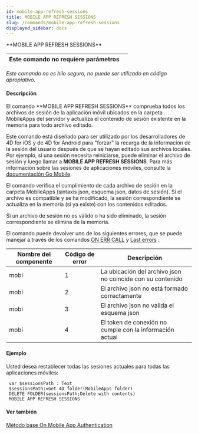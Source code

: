```yaml
---
id: mobile-app-refresh-sessions
title: MOBILE APP REFRESH SESSIONS
slug: /commands/mobile-app-refresh-sessions
displayed_sidebar: docs
---
```


<!--REF #_command_.MOBILE APP REFRESH SESSIONS.Syntax-->**MOBILE APP REFRESH SESSIONS**<!-- END REF-->
<!--REF #_command_.MOBILE APP REFRESH SESSIONS.Params-->
| Este comando no requiere parámetros |  |
| --- | --- |

<!-- END REF-->

*Este comando no es hilo seguro, no puede ser utilizado en código apropiativo.*


#### Descripción 

<!--REF #_command_.MOBILE APP REFRESH SESSIONS.Summary-->El comando **MOBILE APP REFRESH SESSIONS** comprueba todos los archivos de sesión de la aplicación móvil ubicados en la carpeta MobileApps del servidor y actualiza el contenido de sesión existente en la memoria para todo archivo editado.<!-- END REF-->

Este comando está diseñado para ser utilizado por los desarrolladores de 4D for iOS y de 4D for Android para "forzar" la recarga de la información de la sesión del usuario después de que se hayan editado sus archivos locales. Por ejemplo, si una sesión necesita reiniciarse, puede eliminar el archivo de sesión y luego llamar a **MOBILE APP REFRESH SESSIONS**. Para más información sobre las sesiones de aplicaciones móviles, consulte la [documentación Go Mobile](https://developer.4d.com/go-mobile).

El comando verifica el cumplimiento de cada archivo de sesión en la carpeta MobileApps (sintaxis json, esquema json, datos de sesión). Si el archivo es compatible y se ha modificado, la sesión correspondiente se actualiza en la memoria (si ya existe) con los contenidos editados.

Si un archivo de sesión no es válido o ha sido eliminado, la sesión correspondiente se elimina de la memoria.

El comando puede devolver uno de los siguientes errores, que se puede manejar a través de los comandos [ON ERR CALL](on-err-call.md) y [Last errors](last-errors.md) :

| **Nombre del componente** | **Código de error** | **Descripción**                                            |
| ------------------------- | ------------------- | ---------------------------------------------------------- |
| mobi                      | 1                   | La ubicación del archivo json no coincide con su contenido |
| mobi                      | 2                   | El archivo json no está formado correctamente              |
| mobi                      | 3                   | El archivo json no valida el esquema json                  |
| mobi                      | 4                   | El token de conexión no cumple con la información actual   |

#### Ejemplo 

Usted desea restablecer todas las sesiones actuales para todas las aplicaciones móviles:

```4d
 var $sessionsPath : Text
 $sessionsPath:=Get 4D folder(MobileApps folder)
 DELETE FOLDER(sessionsPath;Delete with contents)
 MOBILE APP REFRESH SESSIONS
```

#### Ver también 

[Método base On Mobile App Authentication](metodo-base-on-mobile-app-authentication.md)  